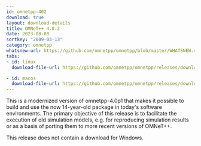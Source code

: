 ```yaml
---
id: omnetpp-402
download: true
layout: download-details
title: OMNeT++ 4.0.2
date: 2023-08-08
sortkey: "2009-03-13"
category: omnetpp
whatsnew-url: https://github.com/omnetpp/omnetpp/blob/master/WHATSNEW.md#omnet-402-august-2023
tabs:
- id: linux
  download-file-url: https://github.com/omnetpp/omnetpp/releases/download/omnetpp-4.0.2/omnetpp-4.0.2-src.tgz

- id: macos
  download-file-url: https://github.com/omnetpp/omnetpp/releases/download/omnetpp-4.0.2/omnetpp-4.0.2-src.tgz
---
```


This is a modernized version of omnetpp-4.0p1 that makes it possible to build and use the now 14-year-old package in today's software environments. The primary objective of this release is to facilitate the execution of old simulation models, e.g. for reproducing simulation results or as a basis of porting them to more recent versions of OMNeT++.

This release does not contain a download for Windows.